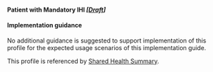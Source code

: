 #### Patient with Mandatory IHI *[[Draft](http://hl7.org/fhir/stu3/valueset-publication-status.html)]*

#### Implementation guidance

No additional guidance is suggested to support implementation of this profile for the expected usage scenarios of this implementation guide.

This profile is referenced by [Shared Health Summary](StructureDefinition-composition-shs-1.html).
